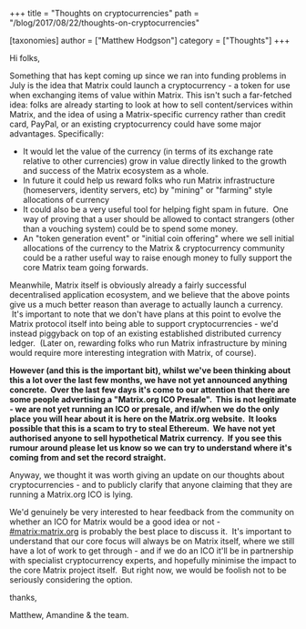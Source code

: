 +++
title = "Thoughts on cryptocurrencies"
path = "/blog/2017/08/22/thoughts-on-cryptocurrencies"

[taxonomies]
author = ["Matthew Hodgson"]
category = ["Thoughts"]
+++

Hi folks,

Something that has kept coming up since we ran into funding problems in July is the idea that Matrix could launch a cryptocurrency - a token for use when exchanging items of value within Matrix. This isn't such a far-fetched idea: folks are already starting to look at how to sell content/services within Matrix, and the idea of using a Matrix-specific currency rather than credit card, PayPal, or an existing cryptocurrency could have some major advantages. Specifically:
<ul>
 	<li>It would let the value of the currency (in terms of its exchange rate relative to other currencies) grow in value directly linked to the growth and success of the Matrix ecosystem as a whole.</li>
 	<li>In future it could help us reward folks who run Matrix infrastructure (homeservers, identity servers, etc) by "mining" or "farming" style allocations of currency</li>
 	<li>It could also be a very useful tool for helping fight spam in future.  One way of proving that a user should be allowed to contact strangers (other than a vouching system) could be to spend some money.</li>
 	<li>An "token generation event" or "initial coin offering" where we sell initial allocations of the currency to the Matrix & cryptocurrency community could be a rather useful way to raise enough money to fully support the core Matrix team going forwards.</li>
</ul>
Meanwhile, Matrix itself is obviously already a fairly successful decentralised application ecosystem, and we believe that the above points give us a much better reason than average to actually launch a currency.  It's important to note that we don't have plans at this point to evolve the Matrix protocol itself into being able to support cryptocurrencies - we'd instead piggyback on top of an existing established distributed currency ledger.  (Later on, rewarding folks who run Matrix infrastructure by mining would require more interesting integration with Matrix, of course).

<strong>However (and this is the important bit), whilst we've been thinking about this a lot over the last few months, we have not yet announced anything concrete.  Over the last few days it's come to our attention that there are some people advertising a "Matrix.org ICO Presale".  This is not legitimate - we are not yet running an ICO or presale, and if/when we do the only place you will hear about it is here on the Matrix.org website. 
 It looks possible that this is a scam to try to steal Ethereum.  We have not yet authorised anyone to sell hypothetical Matrix currency.  If you see this rumour around please let us know so we can try to understand where it's coming from and set the record straight.</strong>

Anyway, we thought it was worth giving an update on our thoughts about cryptocurrencies - and to publicly clarify that anyone claiming that they are running a Matrix.org ICO is lying.

We'd genuinely be very interested to hear feedback from the community on whether an ICO for Matrix would be a good idea or not - <a href="https://matrix.to/#/#matrix:matrix.org">#matrix:matrix.org</a> is probably the best place to discuss it.  It's important to understand that our core focus will always be on Matrix itself, where we still have a lot of work to get through - and if we do an ICO it'll be in partnership with specialist cryptocurrency experts, and hopefully minimise the impact to the core Matrix project itself.  But right now, we would be foolish not to be seriously considering the option.

thanks,

Matthew, Amandine & the team.
